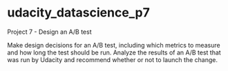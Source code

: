 # udacity_datascience_p7

Project 7 - Design an A/B test

Make design decisions for an A/B test, including which metrics to measure and how long the test should be run. Analyze the results of an A/B test that was run by Udacity and recommend whether or not to launch the change.
